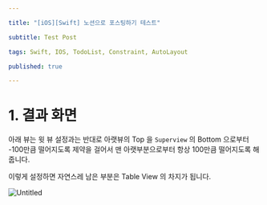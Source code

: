 ```yaml
---

title: "[iOS][Swift] 노션으로 포스팅하기 테스트"

subtitle: Test Post

tags: Swift, IOS, TodoList, Constraint, AutoLayout

published: true

---
```


# 1. 결과 화면

아래 뷰는 윗 뷰 설정과는 반대로 아랫뷰의 Top 을 `Superview` 의 Bottom 으로부터 -100만큼 떨어지도록 제약을 걸어서 맨 아랫부분으로부터 항상 100만큼 떨어지도록 해줍니다.

이렇게 설정하면 자연스레 남은 부분은 Table View 의 차지가 됩니다.

![Untitled](https://s3-us-west-2.amazonaws.com/secure.notion-static.com/76bb0198-4c29-4f29-a675-352789c53fee/Untitled.png)
